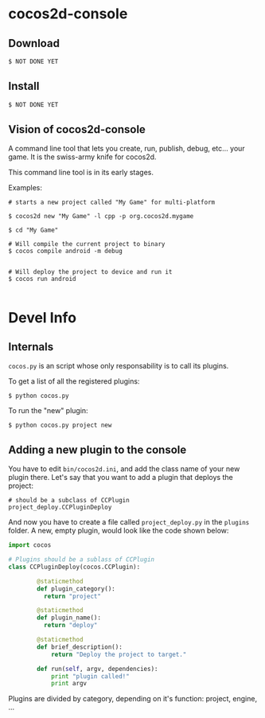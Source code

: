 # cocos2d-console



## Download

```sh
$ NOT DONE YET
```

## Install

```sh
$ NOT DONE YET
```

## Vision of cocos2d-console


A command line tool that lets you create, run, publish, debug, etc… your game. It is the swiss-army knife for cocos2d.

This command line tool is in its early stages.

Examples:

```
# starts a new project called "My Game" for multi-platform

$ cocos2d new "My Game" -l cpp -p org.cocos2d.mygame

$ cd "My Game"

# Will compile the current project to binary
$ cocos compile android -m debug


# Will deploy the project to device and run it
$ cocos run android


```

# Devel Info

## Internals

`cocos.py` is an script whose only responsability is to call its plugins.

To get a list of all the registered plugins:

```
$ python cocos.py
```

To run the "new" plugin:

```
$ python cocos.py project new
``` 

## Adding a new plugin to the console

You have to edit `bin/cocos2d.ini`, and add the class name of your new plugin there. Let's say that you want to add a plugin that deploys the project:


```
# should be a subclass of CCPlugin
project_deploy.CCPluginDeploy
``` 

And now you have to create a file called `project_deploy.py` in the `plugins` folder.
A new, empty plugin, would look like the code shown below:

```python
import cocos

# Plugins should be a sublass of CCPlugin
class CCPluginDeploy(cocos.CCPlugin):

        @staticmethod
        def plugin_category():
          return "project"

        @staticmethod
        def plugin_name():
          return "deploy"

        @staticmethod
        def brief_description():
            return "Deploy the project to target."                

        def run(self, argv, dependencies):
            print "plugin called!"
            print argv

```

Plugins are divided by category, depending on it's function: project, engine, ...

